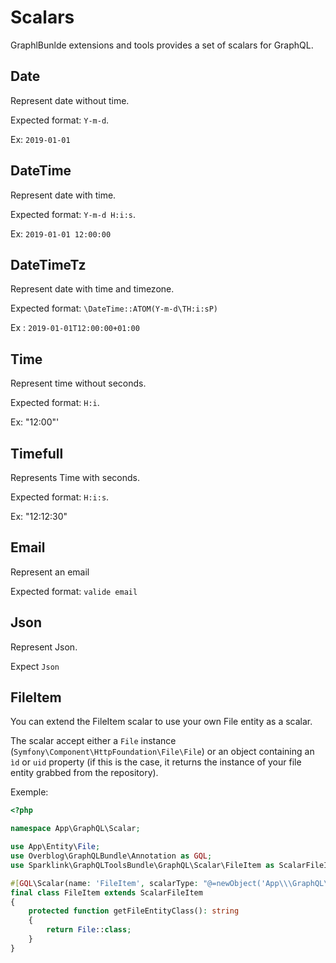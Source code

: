 
Scalars
=======

GraphlBunlde extensions and tools provides a set of scalars for GraphQL.



Date
------
Represent date without time.

Expected format: `Y-m-d`. 

Ex: `2019-01-01`

DateTime
------
Represent date with time.

Expected  format: `Y-m-d H:i:s`. 

Ex: `2019-01-01 12:00:00`

DateTimeTz
------
Represent date with time and timezone.

Expected format: `\DateTime::ATOM(Y-m-d\TH:i:sP)`

Ex : `2019-01-01T12:00:00+01:00`

Time
------
Represent time without seconds.

Expected format: `H:i`. 

Ex:  "12:00"'

Timefull
------
Represents Time with seconds. 

Expected format: `H:i:s`.

Ex: "12:12:30"


Email
------
Represent an email

Expected format: `valide email`


Json
------
Represent Json.

Expect `Json` 

FileItem
------

You can extend the FileItem scalar to use your own File entity as a scalar.

The scalar accept either a `File` instance (`Symfony\Component\HttpFoundation\File\File`) or an object containing an `ìd` or `uid` property (if this is the case, it returns the instance of your file entity grabbed from the repository).

Exemple:

```php
<?php

namespace App\GraphQL\Scalar;

use App\Entity\File;
use Overblog\GraphQLBundle\Annotation as GQL;
use Sparklink\GraphQLToolsBundle\GraphQL\Scalar\FileItem as ScalarFileItem;

#[GQL\Scalar(name: 'FileItem', scalarType: "@=newObject('App\\\GraphQL\\\Scalar\\\FileItem', [service('doctrine')])")]
final class FileItem extends ScalarFileItem
{
    protected function getFileEntityClass(): string
    {
        return File::class;
    }
}
```
